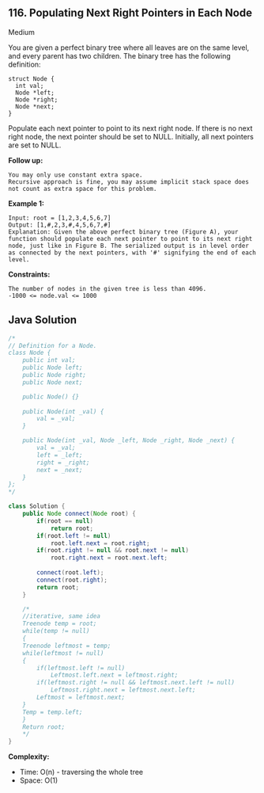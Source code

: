 ## 116. Populating Next Right Pointers in Each Node
Medium

You are given a perfect binary tree where all leaves are on the same level, and every parent has two children. The binary tree has the following definition:

```
struct Node {
  int val;
  Node *left;
  Node *right;
  Node *next;
}
```

Populate each next pointer to point to its next right node. If there is no next right node, the next pointer should be set to NULL.
Initially, all next pointers are set to NULL.

**Follow up:**
```
You may only use constant extra space.
Recursive approach is fine, you may assume implicit stack space does not count as extra space for this problem.
```

**Example 1:**
```
Input: root = [1,2,3,4,5,6,7]
Output: [1,#,2,3,#,4,5,6,7,#]
Explanation: Given the above perfect binary tree (Figure A), your function should populate each next pointer to point to its next right node, just like in Figure B. The serialized output is in level order as connected by the next pointers, with '#' signifying the end of each level.
```

**Constraints:**
```
The number of nodes in the given tree is less than 4096.
-1000 <= node.val <= 1000
```

## Java Solution
```java
/*
// Definition for a Node.
class Node {
    public int val;
    public Node left;
    public Node right;
    public Node next;

    public Node() {}
    
    public Node(int _val) {
        val = _val;
    }

    public Node(int _val, Node _left, Node _right, Node _next) {
        val = _val;
        left = _left;
        right = _right;
        next = _next;
    }
};
*/

class Solution {
    public Node connect(Node root) {
        if(root == null)
            return root;
        if(root.left != null)
            root.left.next = root.right;
        if(root.right != null && root.next != null)
            root.right.next = root.next.left;
        
        connect(root.left);
        connect(root.right);
        return root;
    }

    /*
    //iterative, same idea
    Treenode temp = root;
	while(temp != null) 
	{
	Treenode leftmost = temp;
	while(leftmost != null)
	{
		if(leftmost.left != null)
			Leftmost.left.next = leftmost.right;
		if(leftmost.right != null && leftmost.next.left != null)
			Leftmost.right.next = leftmost.next.left;
		Leftmost = leftmost.next;
	}
	Temp = temp.left;
	}
	Return root;
    */
}
```

**Complexity:**
* Time: O(n) - traversing the whole tree
* Space: O(1)